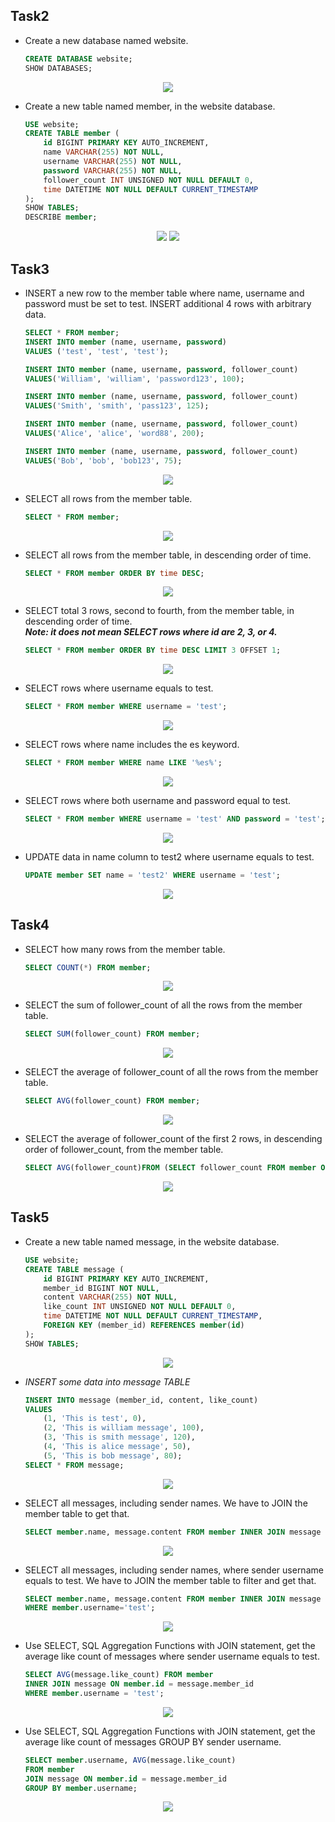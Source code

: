 ## Task2  
* Create a new database named website.  
    ```sql
    CREATE DATABASE website;   
    SHOW DATABASES;
<p align="center">
    <img src="https://github.com/WilliamTsai1227/WeHelp_stage1/blob/0f7d25451a81eea99d6b253645f79be25dce7c9e/week5/task_screenshot/task2/task%202-1.png" />
</p>

* Create a new table named member, in the website database.
    ```sql
    USE website;
    CREATE TABLE member (
        id BIGINT PRIMARY KEY AUTO_INCREMENT,
        name VARCHAR(255) NOT NULL,
        username VARCHAR(255) NOT NULL,
        password VARCHAR(255) NOT NULL,
        follower_count INT UNSIGNED NOT NULL DEFAULT 0,
        time DATETIME NOT NULL DEFAULT CURRENT_TIMESTAMP
    );
    SHOW TABLES;
    DESCRIBE member;  
<p align="center">
    <img src="https://github.com/WilliamTsai1227/WeHelp_stage1/blob/0f7d25451a81eea99d6b253645f79be25dce7c9e/week5/task_screenshot/task2/task2-2.png"/>
    <img src="https://github.com/WilliamTsai1227/WeHelp_stage1/blob/0f7d25451a81eea99d6b253645f79be25dce7c9e/week5/task_screenshot/task2/task2-2.2.png"/>
</p>

## Task3
* INSERT a new row to the member table where name, username and password must
be set to test. INSERT additional 4 rows with arbitrary data.
    ```sql
    SELECT * FROM member;
    INSERT INTO member (name, username, password)
    VALUES ('test', 'test', 'test');
    
    INSERT INTO member (name, username, password, follower_count)
    VALUES('William', 'william', 'password123', 100);
    
    INSERT INTO member (name, username, password, follower_count)
    VALUES('Smith', 'smith', 'pass123', 125);
    
    INSERT INTO member (name, username, password, follower_count)
    VALUES('Alice', 'alice', 'word88', 200);
    
    INSERT INTO member (name, username, password, follower_count)
    VALUES('Bob', 'bob', 'bob123', 75);
<p align="center">
    <img src="https://github.com/WilliamTsai1227/WeHelp_stage1/blob/aeaea5f80e84daee4971828de7f7eb1da3ee2401/week5/task_screenshot/task3/task3-1.png"/>
</p>    

*  SELECT all rows from the member table.
    ```sql
    SELECT * FROM member;
<p align="center">
    <img src="https://github.com/WilliamTsai1227/WeHelp_stage1/blob/aeaea5f80e84daee4971828de7f7eb1da3ee2401/week5/task_screenshot/task3/task3-2.png"/>
</p>    

*  SELECT all rows from the member table, in descending order of time.
    ```sql
    SELECT * FROM member ORDER BY time DESC;
<p align="center">
    <img src="https://github.com/WilliamTsai1227/WeHelp_stage1/blob/aeaea5f80e84daee4971828de7f7eb1da3ee2401/week5/task_screenshot/task3/task3-3.png"/>
</p>    

*  SELECT total 3 rows, second to fourth, from the member table, in descending order
of time.  
***Note: it does not mean SELECT rows where id are 2, 3, or 4.***
   ```sql
   SELECT * FROM member ORDER BY time DESC LIMIT 3 OFFSET 1;
<p align="center">
    <img src="https://github.com/WilliamTsai1227/WeHelp_stage1/blob/aeaea5f80e84daee4971828de7f7eb1da3ee2401/week5/task_screenshot/task3/task3-4.png"/>
</p>    

* SELECT rows where username equals to test.
    ```sql
    SELECT * FROM member WHERE username = 'test';
<p align="center">
    <img src="https://github.com/WilliamTsai1227/WeHelp_stage1/blob/aeaea5f80e84daee4971828de7f7eb1da3ee2401/week5/task_screenshot/task3/task3-5.png"/>
</p>    

* SELECT rows where name includes the es keyword.
    ```sql
    SELECT * FROM member WHERE name LIKE '%es%';
<p align="center">
    <img src="https://github.com/WilliamTsai1227/WeHelp_stage1/blob/aeaea5f80e84daee4971828de7f7eb1da3ee2401/week5/task_screenshot/task3/task3-6.png"/>
</p>    

* SELECT rows where both username and password equal to test.
    ```sql
    SELECT * FROM member WHERE username = 'test' AND password = 'test';
<p align="center">
    <img src="https://github.com/WilliamTsai1227/WeHelp_stage1/blob/aeaea5f80e84daee4971828de7f7eb1da3ee2401/week5/task_screenshot/task3/task3-7.png"/>
</p>    

* UPDATE data in name column to test2 where username equals to test.
    ```sql
    UPDATE member SET name = 'test2' WHERE username = 'test';
<p align="center">
    <img src="https://github.com/WilliamTsai1227/WeHelp_stage1/blob/aeaea5f80e84daee4971828de7f7eb1da3ee2401/week5/task_screenshot/task3/task3-8.png"/>
</p>    

## Task4
* SELECT how many rows from the member table.
  ```sql
  SELECT COUNT(*) FROM member;
<p align="center">
    <img src="https://github.com/WilliamTsai1227/WeHelp_stage1/blob/aeaea5f80e84daee4971828de7f7eb1da3ee2401/week5/task_screenshot/task4/task4-1.png"/>
</p>    

* SELECT the sum of follower_count of all the rows from the member table.
  ```sql
  SELECT SUM(follower_count) FROM member;
<p align="center">
    <img src="https://github.com/WilliamTsai1227/WeHelp_stage1/blob/aeaea5f80e84daee4971828de7f7eb1da3ee2401/week5/task_screenshot/task4/task4-2.png"/>
</p>    

* SELECT the average of follower_count of all the rows from the member table.
  ```sql
  SELECT AVG(follower_count) FROM member;
<p align="center">
    <img src="https://github.com/WilliamTsai1227/WeHelp_stage1/blob/aeaea5f80e84daee4971828de7f7eb1da3ee2401/week5/task_screenshot/task4/task4-3.png"/>
</p>    

* SELECT the average of follower_count of the first 2 rows, in descending order of
follower_count, from the member table.
  ```sql
  SELECT AVG(follower_count)FROM (SELECT follower_count FROM member ORDER BY follower_count DESC LIMIT 2) AS subquery;
<p align="center">
    <img src="https://github.com/WilliamTsai1227/WeHelp_stage1/blob/aeaea5f80e84daee4971828de7f7eb1da3ee2401/week5/task_screenshot/task4/task4-4.png"/>
</p>    

## Task5
* Create a new table named message, in the website database.
  ```sql
  USE website;
  CREATE TABLE message (
      id BIGINT PRIMARY KEY AUTO_INCREMENT,
      member_id BIGINT NOT NULL,
      content VARCHAR(255) NOT NULL,
      like_count INT UNSIGNED NOT NULL DEFAULT 0,
      time DATETIME NOT NULL DEFAULT CURRENT_TIMESTAMP,
      FOREIGN KEY (member_id) REFERENCES member(id)
  );
  SHOW TABLES;
<p align="center">
    <img src="https://github.com/WilliamTsai1227/WeHelp_stage1/blob/aeaea5f80e84daee4971828de7f7eb1da3ee2401/week5/task_screenshot/task5/task5-1.png"/>
</p>    

* *INSERT some data into message TABLE*  
    ```sql
    INSERT INTO message (member_id, content, like_count)
    VALUES 
        (1, 'This is test', 0),
        (2, 'This is william message', 100),
        (3, 'This is smith message', 120),
        (4, 'This is alice message', 50),
        (5, 'This is bob message', 80);
    SELECT * FROM message;
<p align="center">
    <img src="https://github.com/WilliamTsai1227/WeHelp_stage1/blob/aeaea5f80e84daee4971828de7f7eb1da3ee2401/week5/task_screenshot/task5/task5-1%20insert.png"/>
</p>    
 
* SELECT all messages, including sender names. We have to JOIN the member table
to get that.
    ```sql
    SELECT member.name, message.content FROM member INNER JOIN message ON member.id=message.member_id;
<p align="center">
    <img src="https://github.com/WilliamTsai1227/WeHelp_stage1/blob/aeaea5f80e84daee4971828de7f7eb1da3ee2401/week5/task_screenshot/task5/task5-2.png"/>
</p>    

* SELECT all messages, including sender names, where sender username equals to
test. We have to JOIN the member table to filter and get that.
    ```sql
    SELECT member.name, message.content FROM member INNER JOIN message ON member.id=message.member_id
    WHERE member.username='test';
<p align="center">
    <img src="https://github.com/WilliamTsai1227/WeHelp_stage1/blob/aeaea5f80e84daee4971828de7f7eb1da3ee2401/week5/task_screenshot/task5/task5-3.png"/>
</p>    

* Use SELECT, SQL Aggregation Functions with JOIN statement, get the average like
count of messages where sender username equals to test.
    ```sql
    SELECT AVG(message.like_count) FROM member
    INNER JOIN message ON member.id = message.member_id
    WHERE member.username = 'test';
<p align="center">
    <img src="https://github.com/WilliamTsai1227/WeHelp_stage1/blob/aeaea5f80e84daee4971828de7f7eb1da3ee2401/week5/task_screenshot/task5/task5-4.png"/>
</p>    

* Use SELECT, SQL Aggregation Functions with JOIN statement, get the average like
count of messages GROUP BY sender username.
    ```sql
    SELECT member.username, AVG(message.like_count)
    FROM member
    JOIN message ON member.id = message.member_id
    GROUP BY member.username;
<p align="center">
    <img src="https://github.com/WilliamTsai1227/WeHelp_stage1/blob/aeaea5f80e84daee4971828de7f7eb1da3ee2401/week5/task_screenshot/task5/task5-5.png"/>
</p>    



   

      
        
  

